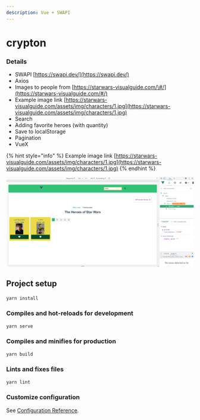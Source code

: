 ```yaml
---
description: Vue + SWAPI
---
```


# crypton

### Details

* SWAPI [https://swapi.dev/](https://swapi.dev/)
* Axios
* Images to people from [https://starwars-visualguide.com/\#/](https://starwars-visualguide.com/#/)
* Example image link [https://starwars-visualguide.com/assets/img/characters/1.jpg](https://starwars-visualguide.com/assets/img/characters/1.jpg)
* Search
* Adding favorite heroes \(with quantity\)
* Save to localStorage
* Pagination
* VueX

{% hint style="info" %}
Example image link [https://starwars-visualguide.com/assets/img/characters/1.jpg](https://starwars-visualguide.com/assets/img/characters/1.jpg)
{% endhint %}



![](.gitbook/assets/screenshot_1%20%281%29.png)

## Project setup

```text
yarn install
```

### Compiles and hot-reloads for development

```text
yarn serve
```

### Compiles and minifies for production

```text
yarn build
```

### Lints and fixes files

```text
yarn lint
```

### Customize configuration

See [Configuration Reference](https://cli.vuejs.org/config/).

